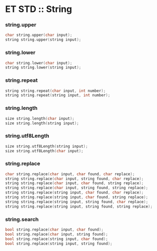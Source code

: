 # ET STD :: String

### string.upper

```c
char string.upper(char input);
string string.upper(string input);
```

### string.lower

```c
char string.lower(char input);
string string.lower(string input);
```

### string.repeat

```c
string string.repeat(char input, int number);
string string.repeat(string input, int number);
```

### string.length

```c
size string.length(char input);
size string.length(string input);
```

### string.utf8Length

```c
size string.utf8Length(string input);
size string.utf8Length(char input);
```

### string.replace

```c
char string.replace(char input, char found, char replace);
string string.replace(char input, string found, char replace);
string string.replace(char input, char found, string replace);
string string.replace(char input, string found, string replace);
string string.replace(string input, char found, char replace);
string string.replace(string input, char found, string replace);
string string.replace(string input, string found, char replace);
string string.replace(string input, string found, string replace);
```

### string.search

```c
bool string.replace(char input, char found);
bool string.replace(char input, string found);
bool string.replace(string input, char found);
bool string.replace(string input, string found);
```
